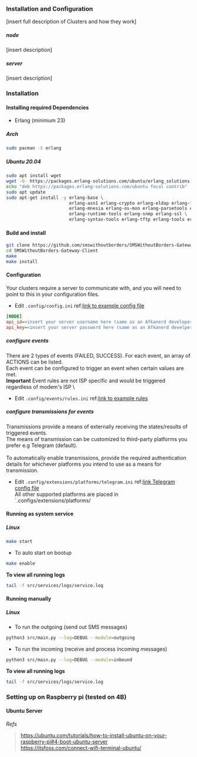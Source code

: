 ### <a name="cluster_outgoing_sms"></a> Installation and Configuration
[insert full description of Clusters and how they work]

##### node
[insert description]
##### server
[insert description]


### Installation
#### Installing required Dependencies
- Erlang (minimum 23)
##### Arch
```bash
sudo pacman -S erlang
```

##### Ubuntu 20.04
```bash
sudo apt install wget
wget -O- https://packages.erlang-solutions.com/ubuntu/erlang_solutions.asc | sudo apt-key add -
echo "deb https://packages.erlang-solutions.com/ubuntu focal contrib" | sudo tee /etc/apt/sources.list.d/erlang-solution.list
sudo apt update
sudo apt-get install -y erlang-base \
                        erlang-asn1 erlang-crypto erlang-eldap erlang-ftp erlang-inets \
                        erlang-mnesia erlang-os-mon erlang-parsetools erlang-public-key \
                        erlang-runtime-tools erlang-snmp erlang-ssl \
                        erlang-syntax-tools erlang-tftp erlang-tools erlang-xmerl

```

#### Build and install
```bash
git clone https://github.com/smswithoutborders/SMSWithoutBorders-Gateway-Client.git
cd SMSWithoutBorders-Gateway-Client
make
make install
```

#### Configuration
<p>
Your clusters require a server to communicate with, and you will need to point to this in your configuration files.</p>

- Edit `.config/config.ini` ref:[link to example config file](.configs/example.config.ini)
```ini
[NODE]
api_id=<insert your server username here (same as an Afkanerd developer Auth ID)
api_key=<insert your server password here (same as an Afkanerd develper Auth Key)
```

##### configure events
There are 2 types of events (FAILED, SUCCESS). For each event, an array of ACTIONS can be listed. \
Each event can be configured to trigger an event when certain values are met. \
**Important** Event rules are not ISP specific and would be triggered regardless of modem's ISP \

- Edit `.config/events/rules.ini` ref:[link to example rules](.configs/events/example.rules.ini)

##### configure transmissions for events
Transmissions provide a means of externally receiving the states/results of triggered events. \
The means of transmission can be customized to third-party platforms you prefer e.g Telegram (default). \
\
To automatically enable transmissions, provide the required authentication details for whichever platforms you intend to use as a means for transmission.
- Edit `.config/extensions/platforms/telegram.ini` ref:[link Telegram config file](.configs/extensions/platforms/example.telegram.ini) \
All other supported platforms are placed in `.configs/extensions/platforms/

#### Running as system service
##### Linux
```bash
make start
```
- To auto start on bootup
```bash
make enable
```

<b>To view all running logs</b>
```bash
tail -f src/services/logs/service.log
```

#### Running manually
##### Linux
- To run the outgoing (send out SMS messages)
```bash
python3 src/main.py --log=DEBUG --module=outgoing
```
- To run the incoming (receive and process incoming messages)
```bash
python3 src/main.py --log=DEBUG --module=inbound
```

<b>To view all running logs</b>
```bash
tail -f src/services/logs/service.log
```

### Setting up on Raspberry pi (tested on 4B)
#### Ubuntu Server
_Refs_
> https://ubuntu.com/tutorials/how-to-install-ubuntu-on-your-raspberry-pi#4-boot-ubuntu-server<br>
> https://itsfoss.com/connect-wifi-terminal-ubuntu/
